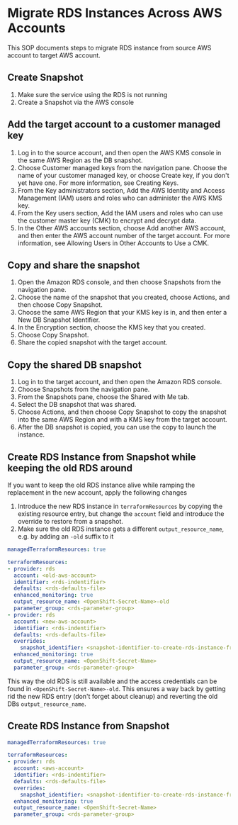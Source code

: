 # Migrate RDS Instances Across AWS Accounts

This SOP documents steps to migrate RDS instance from source AWS account to target AWS account.

## Create Snapshot

1. Make sure the service using the RDS is not running
1. Create a Snapshot via the AWS console

## Add the target account to a customer managed key

1. Log in to the source account, and then open the AWS KMS console in the same AWS Region as the DB snapshot.
1. Choose Customer managed keys from the navigation pane.
Choose the name of your customer managed key, or choose Create key, if you don't yet have one. For more information, see Creating Keys.
1. From the Key administrators section, Add the AWS Identity and Access Management (IAM) users and roles who can administer the AWS KMS key.
1. From the Key users section, Add the IAM users and roles who can use the customer master key (CMK) to encrypt and decrypt data.
1. In the Other AWS accounts section, choose Add another AWS account, and then enter the AWS account number of the target account. For more information, see Allowing Users in Other Accounts to Use a CMK.


## Copy and share the snapshot

1. Open the Amazon RDS console, and then choose Snapshots from the navigation pane.
1. Choose the name of the snapshot that you created, choose Actions, and then choose Copy Snapshot.
1. Choose the same AWS Region that your KMS key is in, and then enter a New DB Snapshot Identifier.
1. In the Encryption section, choose the KMS key that you created.
1. Choose Copy Snapshot.
1. Share the copied snapshot with the target account.

## Copy the shared DB snapshot

1. Log in to the target account, and then open the Amazon RDS console.
1. Choose Snapshots from the navigation pane.
1. From the Snapshots pane, choose the Shared with Me tab.
1. Select the DB snapshot that was shared.
1. Choose Actions, and then choose Copy Snapshot to copy the snapshot into the same AWS Region and with a KMS key from the target account.
1. After the DB snapshot is copied, you can use the copy to launch the instance.

## Create RDS Instance from Snapshot while keeping the old RDS around

If you want to keep the old RDS instance alive while ramping the replacement in the new account, apply the following changes

1. Introduce the new RDS instance in `terraformResources` by copying the existing resource entry, but change the `account` field and introduce the override to restore from a snapshot.
1. Make sure the old RDS instance gets a different `output_resource_name`, e.g. by adding an `-old` suffix to it


```yaml
managedTerraformResources: true

terraformResources:
- provider: rds
  account: <old-aws-account>
  identifier: <rds-indentifier>
  defaults: <rds-defaults-file>
  enhanced_monitoring: true
  output_resource_name: <OpenShift-Secret-Name>-old
  parameter_group: <rds-parameter-group>
- provider: rds
  account: <new-aws-account>
  identifier: <rds-indentifier>
  defaults: <rds-defaults-file>
  overrides:
    snapshot_identifier: <snapshot-identifier-to-create-rds-instance-from>
  enhanced_monitoring: true
  output_resource_name: <OpenShift-Secret-Name>
  parameter_group: <rds-parameter-group>
```

This way the old RDS is still available and the access credentials can be found in `<OpenShift-Secret-Name>-old`.
This ensures a way back by getting rid the new RDS entry (don't forget about cleanup) and reverting the old
DBs `output_resource_name`.

## Create RDS Instance from Snapshot

```yaml
managedTerraformResources: true

terraformResources:
- provider: rds
  account: <aws-account>
  identifier: <rds-indentifier>
  defaults: <rds-defaults-file>
  overrides:
    snapshot_identifier: <snapshot-identifier-to-create-rds-instance-from>
  enhanced_monitoring: true
  output_resource_name: <OpenShift-Secret-Name>
  parameter_group: <rds-parameter-group>
```
